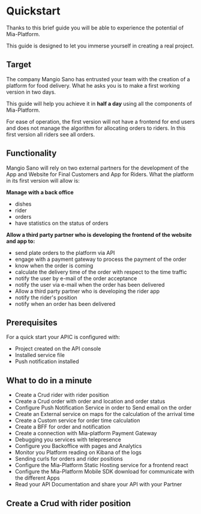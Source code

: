 # Quickstart

Thanks to this brief guide you will be able to experience the potential of Mia-Platform.

This guide is designed to let you immerse yourself in creating a real project.

## Target

The company Mangio Sano has entrusted your team with the creation of a platform for food delivery. What he asks you is to make a first working version in two days.

This guide will help you achieve it in **half a day** using all the components of Mia-Platform.

For ease of operation, the first version will not have a frontend for end users and does not manage the algorithm for allocating orders to riders. In this first version all riders see all orders.

## Functionality
Mangio Sano will rely on two external partners for the development of the App and Website for Final Customers and App for Riders. What the platform in its first version will allow is:

**Manage with a back office**

   * dishes
   * rider
   * orders
   * have statistics on the status of orders

**Allow a third party partner who is developing the frontend of the website and app to:**

  * send plate orders to the platform via API
  * engage with a payment gateway to process the payment of the order
  * know when the order is coming
  * calculate the delivery time of the order with respect to the time traffic
  * notify the user by e-mail of the order acceptance
  * notify the user via e-mail when the order has been delivered
  * Allow a third party partner who is developing the rider app
  * notify the rider's position
  * notify when an order has been delivered

## Prerequisites

For a quick start your APIC is configured with:

* Project created on the API console
* Installed service file
* Push notification installed

## What to do in a minute

* Create a Crud rider with rider position
* Create a Crud order with order and location and order status
* Configure Push Notification Service in order to Send email on the order
* Create an External service on maps for the calculation of the arrival time
* Create a Custom service for order time calculation
* Create a BFF for order and notification
* Create a connection with Mia-platform Payment Gateway
* Debugging you services with telepresence
* Configure you Backoffice with pages and Analytics
* Monitor you Platform reading on Kibana of the logs
* Sending curls for orders and rider positions
* Configure the Mia-Platform Static Hosting service for a frontend react
* Configure the Mia-Platform Mobile SDK download for communicate with the different Apps
* Read your API Documentation and share your API with your Partner

## Create a Crud with rider position
